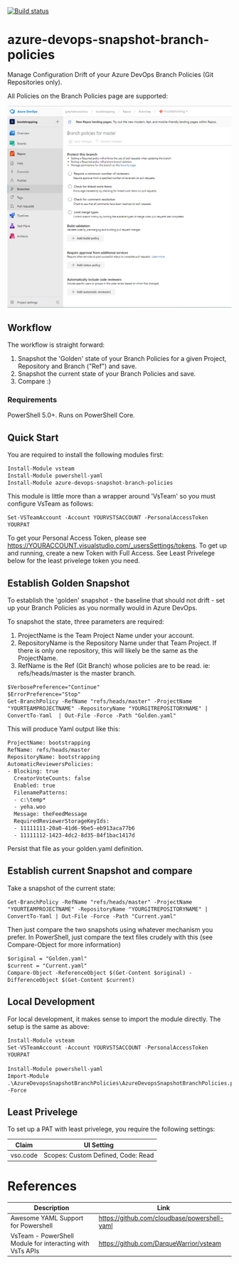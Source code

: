 [![Build status](https://greyhamwoohoo.visualstudio.com/PowerShell-Modules/_apis/build/status/SnapshotBranchPolicies-Main)](https://greyhamwoohoo.visualstudio.com/PowerShell-Modules/_build/latest?definitionId=14)

# azure-devops-snapshot-branch-policies
Manage Configuration Drift of your Azure DevOps Branch Policies (Git Repositories only).

All Policies on the Branch Policies page are supported:

![Branch Policies](docs/policies-png.png?raw=true "Snapshot Branch Policies")

## Workflow
The workflow is straight forward:

1. Snapshot the 'Golden' state of your Branch Policies for a given Project, Repository and Branch ("Ref") and save. 
2. Snapshot the current state of your Branch Policies and save.
3. Compare :)

### Requirements
PowerShell 5.0+. Runs on PowerShell Core. 

## Quick Start
You are required to install the following modules first:

```
Install-Module vsteam
Install-Module powershell-yaml
Install-Module azure-devops-snapshot-branch-policies
```

This module is little more than a wrapper around 'VsTeam' so you must configure VsTeam as follows:

```
Set-VSTeamAccount -Account YOURVSTSACCOUNT -PersonalAccessToken YOURPAT
```

To get your Personal Access Token, please see https://YOURACCOUNT.visualstudio.com/_usersSettings/tokens. To get up and running, create a new Token with Full Access. See Least Privelege below for the least privelege token you need. 

## Establish Golden Snapshot
To establish the 'golden' snapshot - the baseline that should not drift - set up your Branch Policies as you normally would in Azure DevOps.

To snapshot the state, three parameters are required:

1. ProjectName is the Team Project Name under your account. 
2. RepositoryName is the Repository Name under that Team Project. If there is only one repository, this will likely be the same as the ProjectName.
3. RefName is the Ref (Git Branch) whose policies are to be read. ie: refs/heads/master is the master branch.

```
$VerbosePreference="Continue"
$ErrorPreference="Stop"
Get-BranchPolicy -RefName "refs/heads/master" -ProjectName "YOURTEAMPROJECTNAME" -RepositoryName "YOURGITREPOSITORYNAME" | ConvertTo-Yaml  | Out-File -Force -Path "Golden.yaml"
```

This will produce Yaml output like this:

```
ProjectName: bootstrapping
RefName: refs/heads/master
RepositoryName: bootstrapping
AutomaticReviewersPolicies:
- Blocking: true
  CreatorVoteCounts: false
  Enabled: true
  FilenamePatterns:
  - c:\temp*
  - yeha.woo
  Message: theFeedMessage
  RequiredReviewerStorageKeyIds:
  - 11111111-20a0-41d6-9be5-eb913aca77b6
  - 11111112-1423-4dc2-8d35-84f1bac1417d
```

Persist that file as your golden.yaml definition. 

## Establish current Snapshot and compare
Take a snapshot of the current state:

``` 
Get-BranchPolicy -RefName "refs/heads/master" -ProjectName "YOURTEAMPROJECTNAME" -RepositoryName "YOURGITREPOSITORYNAME" | ConvertTo-Yaml | Out-File -Force -Path "Current.yaml"
```

Then just compare the two snapshots using whatever mechanism you prefer. In PowerShell, just compare the text files crudely with this (see Compare-Object for more information)

```
$original = "Golden.yaml"
$current = "Current.yaml"
Compare-Object -ReferenceObject $(Get-Content $original) -DifferenceObject $(Get-Content $current)
```

## Local Development
For local development, it makes sense to import the module directly. The setup is the same as above:

```
Install-Module vsteam
Set-VSTeamAccount -Account YOURVSTSACCOUNT -PersonalAccessToken YOURPAT

Install-Module powershell-yaml
Import-Module .\AzureDevopsSnapshotBranchPolicies\AzureDevopsSnapshotBranchPolicies.psd1 -Force
```

## Least Privelege
To set up a PAT with least privelege, you require the following settings:

| Claim | UI Setting |
| ----- | ---------- |
| vso.code | Scopes: Custom Defined, Code: Read |


# References
| Description | Link | 
| ----------- | ---- |
| Awesome YAML Support for Powershell | https://github.com/cloudbase/powershell-yaml |
| VsTeam - PowerShell Module for interacting with VsTs APIs | https://github.com/DarqueWarrior/vsteam |
